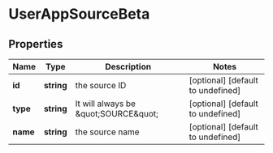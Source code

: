 # UserAppSourceBeta

## Properties

Name | Type | Description | Notes
------------ | ------------- | ------------- | -------------
**id** | **string** | the source ID | [optional] [default to undefined]
**type** | **string** | It will always be \&quot;SOURCE\&quot; | [optional] [default to undefined]
**name** | **string** | the source name | [optional] [default to undefined]

